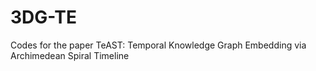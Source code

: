 # 3DG-TE

Codes for the paper TeAST: Temporal Knowledge Graph Embedding via Archimedean Spiral Timeline
